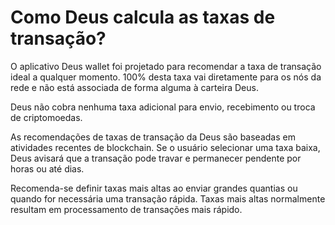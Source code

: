 # Como Deus calcula as taxas de transação?

O aplicativo Deus wallet foi projetado para recomendar a taxa de transação ideal a qualquer momento. 100% desta taxa vai diretamente para os nós da rede e não está associada de forma alguma à carteira Deus.

Deus não cobra nenhuma taxa adicional para envio, recebimento ou troca de criptomoedas.

As recomendações de taxas de transação da Deus são baseadas em atividades recentes de blockchain. Se o usuário selecionar uma taxa baixa, Deus avisará que a transação pode travar e permanecer pendente por horas ou até dias.

Recomenda-se definir taxas mais altas ao enviar grandes quantias ou quando for necessária uma transação rápida. Taxas mais altas normalmente resultam em processamento de transações mais rápido.